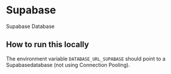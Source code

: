 # Supabase

Supabase Database

## How to run this locally

The environment variable `DATABASE_URL_SUPABASE` should point to a Supabasedatabase (not using Connection Pooling).
